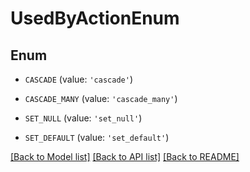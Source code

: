 # UsedByActionEnum


## Enum

* `CASCADE` (value: `'cascade'`)

* `CASCADE_MANY` (value: `'cascade_many'`)

* `SET_NULL` (value: `'set_null'`)

* `SET_DEFAULT` (value: `'set_default'`)

[[Back to Model list]](../README.md#documentation-for-models) [[Back to API list]](../README.md#documentation-for-api-endpoints) [[Back to README]](../README.md)


